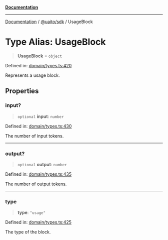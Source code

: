 [**Documentation**](../../../README.md)

***

[Documentation](../../../README.md) / [@uaito/sdk](../README.md) / UsageBlock

# Type Alias: UsageBlock

> **UsageBlock** = `object`

Defined in: [domain/types.ts:420](https://github.com/elribonazo/uaito/blob/105ccfc9cbfb60788b2df8f5af6264d141e7347a/packages/sdk/src/domain/types.ts#L420)

Represents a usage block.

## Properties

### input?

> `optional` **input**: `number`

Defined in: [domain/types.ts:430](https://github.com/elribonazo/uaito/blob/105ccfc9cbfb60788b2df8f5af6264d141e7347a/packages/sdk/src/domain/types.ts#L430)

The number of input tokens.

***

### output?

> `optional` **output**: `number`

Defined in: [domain/types.ts:435](https://github.com/elribonazo/uaito/blob/105ccfc9cbfb60788b2df8f5af6264d141e7347a/packages/sdk/src/domain/types.ts#L435)

The number of output tokens.

***

### type

> **type**: `"usage"`

Defined in: [domain/types.ts:425](https://github.com/elribonazo/uaito/blob/105ccfc9cbfb60788b2df8f5af6264d141e7347a/packages/sdk/src/domain/types.ts#L425)

The type of the block.
